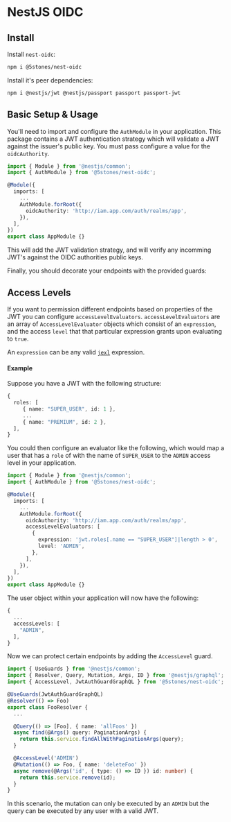 # NestJS OIDC


## Install

Install `nest-oidc`:

```sh
npm i @5stones/nest-oidc
```

Install it's peer dependencies:

```sh
npm i @nestjs/jwt @nestjs/passport passport passport-jwt
```

## Basic Setup & Usage

You'll need to import and configure the `AuthModule` in your application. This
package contains a JWT authentication strategy which will validate a JWT against
the issuer's public key. You must pass configure a value for the `oidcAuthority`.

```ts
import { Module } from '@nestjs/common';
import { AuthModule } from '@5stones/nest-oidc';

@Module({
  imports: [
    ...
    AuthModule.forRoot({
      oidcAuthority: 'http://iam.app.com/auth/realms/app',
    }),
  ],
})
export class AppModule {}
```

This will add the JWT validation strategy, and will verify any incomming JWT's
against the OIDC authorities public keys.


Finally, you should decorate your endpoints with the provided guards:


## Access Levels

If you want to permission different endpoints based on properties of the JWT you
can configure `accessLevelEvaluators`. `accessLevelEvaluators` are an array of
`AccessLevelEvaluator` objects which consist of an `expression`, and the access `level`
that that particular expression grants upon evaluating to `true`.

An `expression` can be any valid [`jexl`](https://www.npmjs.com/package/jexl) expression.

#### Example

Suppose you have a JWT with the following structure:

```ts
{
  roles: [
     { name: "SUPER_USER", id: 1 },
     ...
     { name: "PREMIUM", id: 2 },
  ],
}
```

You could then configure an evaluator like the following, which would map a
user that has a `role` of with the name of `SUPER_USER` to the `ADMIN` access
level in your application.

```ts
import { Module } from '@nestjs/common';
import { AuthModule } from '@5stones/nest-oidc';

@Module({
  imports: [
    ...
    AuthModule.forRoot({
      oidcAuthority: 'http://iam.app.com/auth/realms/app',
      accessLevelEvaluators: [
        {
          expression: 'jwt.roles[.name == "SUPER_USER"]|length > 0',
          level: 'ADMIN',
        },
      ],
    }),
  ],
})
export class AppModule {}
```

The user object within your application will now have the following:

```ts
{
  ...
  accessLevels: [
    "ADMIN",
  ],
}
```

Now we can protect certain endpoints by adding the `AccessLevel` guard.

```ts
import { UseGuards } from '@nestjs/common';
import { Resolver, Query, Mutation, Args, ID } from '@nestjs/graphql';
import { AccessLevel, JwtAuthGuardGraphQL } from '@5stones/nest-oidc';

@UseGuards(JwtAuthGuardGraphQL)
@Resolver(() => Foo)
export class FooResolver {
  ...

  @Query(() => [Foo], { name: 'allFoos' })
  async find(@Args() query: PaginationArgs) {
    return this.service.findAllWithPaginationArgs(query);
  }

  @AccessLevel('ADMIN')
  @Mutation(() => Foo, { name: 'deleteFoo' })
  async remove(@Args('id', { type: () => ID }) id: number) {
    return this.service.remove(id);
  }
}
```

In this scenario, the mutation can only be executed by an `ADMIN` but the query
can be executed by any user with a valid JWT.

